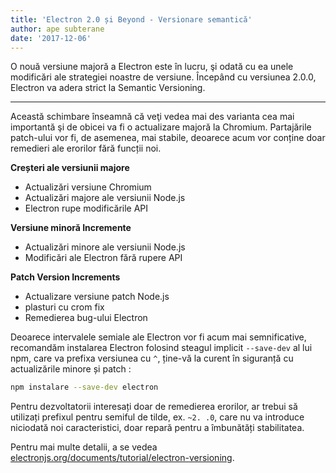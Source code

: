 ```yaml
---
title: 'Electron 2.0 și Beyond - Versionare semantică'
author: ape subterane
date: '2017-12-06'
---
```


O nouă versiune majoră a Electron este în lucru, şi odată cu ea unele modificări ale strategiei noastre de versiune. Începând cu versiunea 2.0.0, Electron va adera strict la Semantic Versioning.

---

Această schimbare înseamnă că veţi vedea mai des varianta cea mai importantă şi de obicei va fi o actualizare majoră la Chromium. Partajările patch-ului vor fi, de asemenea, mai stabile, deoarece acum vor conține doar remedieri ale erorilor fără funcții noi.

**Creșteri ale versiunii majore**

* Actualizări versiune Chromium
* Actualizări majore ale versiunii Node.js
* Electron rupe modificările API

**Versiune minoră Incremente**

* Actualizări minore ale versiunii Node.js
* Modificări ale Electron fără rupere API

**Patch Version Increments**

* Actualizare versiune patch Node.js
* plasturi cu crom fix
* Remedierea bug-ului Electron

Deoarece intervalele semiale ale Electron vor fi acum mai semnificative, recomandăm instalarea Electron folosind steagul implicit `--save-dev` al lui npm, care va prefixa versiunea cu `^`, ține-vă la curent în siguranță cu actualizările minore și patch :

```sh
npm instalare --save-dev electron
```

Pentru dezvoltatorii interesați doar de remedierea erorilor, ar trebui să utilizați prefixul pentru semiful de tilde, ex. `~2. .0`, care nu va introduce niciodată noi caracteristici, doar repară pentru a îmbunătăți stabilitatea.

Pentru mai multe detalii, a se vedea [electronjs.org/documents/tutorial/electron-versioning](https://electronjs.org/docs/tutorial/electron-versioning).
